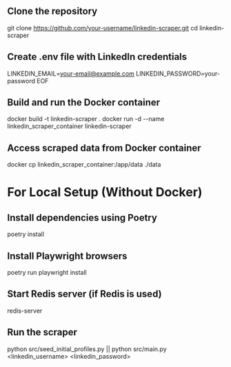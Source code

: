 ## Clone the repository
git clone https://github.com/your-username/linkedin-scraper.git
cd linkedin-scraper

## Create .env file with LinkedIn credentials
LINKEDIN_EMAIL=your-email@example.com
LINKEDIN_PASSWORD=your-password
EOF

## Build and run the Docker container
docker build -t linkedin-scraper .
docker run -d --name linkedin_scraper_container linkedin-scraper

## Access scraped data from Docker container
docker cp linkedin_scraper_container:/app/data ./data

# For Local Setup (Without Docker)

## Install dependencies using Poetry
poetry install

## Install Playwright browsers
poetry run playwright install

## Start Redis server (if Redis is used)
redis-server

## Run the scraper
python src/seed_initial_profiles.py || python src/main.py <linkedin_username> <linkedin_password>
